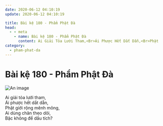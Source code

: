 ```yaml
---
date: 2020-06-12 04:10:19
update: 2020-06-12 04:10:19

title: Bài kệ 180 - Phẩm Phật Đà
head:
  - - meta
    - name: Bài kệ 180 - Phẩm Phật Đà
      content: Ai Giải Tỏa Lưới Tham,<Br>Ái Phược Hết Dắt Dẫn,<Br>Phật Giới Rộng Mênh Mông,<Br>Ai Dùng Chân Theo Dõi,<Br>Bậc Không Để Dấu Tích?<Br>
category:
  - pham-phat-da
---
```


# Bài kệ 180 - Phẩm Phật Đà

![An image](/img/pham-phat-da/pham-phat-da-180.jpg)

Ai giải tỏa lưới tham,<br>Ái phược hết dắt dẫn,<br>Phật giới rộng mênh mông,<br>Ai dùng chân theo dõi,<br>Bậc không để dấu tích?<br>
